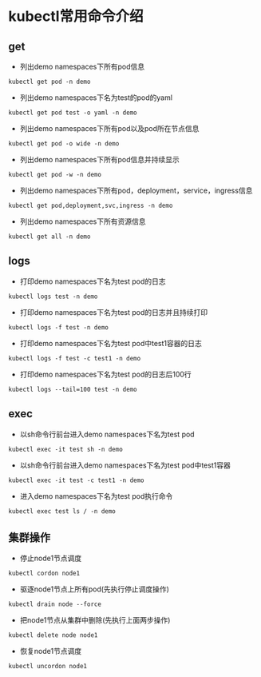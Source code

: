 # kubectl常用命令介绍
## get
* 列出demo namespaces下所有pod信息
```
kubectl get pod -n demo
```
* 列出demo namespaces下名为test的pod的yaml
```
kubectl get pod test -o yaml -n demo
```
* 列出demo namespaces下所有pod以及pod所在节点信息
```
kubectl get pod -o wide -n demo
```
* 列出demo namespaces下所有pod信息并持续显示
```
kubectl get pod -w -n demo
```
* 列出demo namespaces下所有pod，deployment，service，ingress信息
```
kubectl get pod,deployment,svc,ingress -n demo
```
* 列出demo namespaces下所有资源信息
```
kubectl get all -n demo
```
## logs
* 打印demo namespaces下名为test pod的日志
```
kubectl logs test -n demo
```
* 打印demo namespaces下名为test pod的日志并且持续打印
```
kubectl logs -f test -n demo
```
* 打印demo namespaces下名为test pod中test1容器的日志
```
kubectl logs -f test -c test1 -n demo
```
* 打印demo namespaces下名为test pod的日志后100行
```
kubectl logs --tail=100 test -n demo
```
## exec
* 以sh命令行前台进入demo namespaces下名为test pod
```
kubectl exec -it test sh -n demo
```
* 以sh命令行前台进入demo namespaces下名为test pod中test1容器
```
kubectl exec -it test -c test1 -n demo
```
* 进入demo namespaces下名为test pod执行命令
```
kubectl exec test ls / -n demo
```
## 集群操作
* 停止node1节点调度
```
kubectl cordon node1
```
* 驱逐node1节点上所有pod(先执行停止调度操作)
```
kubectl drain node --force
```
* 把node1节点从集群中删除(先执行上面两步操作)
```
kubectl delete node node1
```
* 恢复node1节点调度
```
kubectl uncordon node1
```
